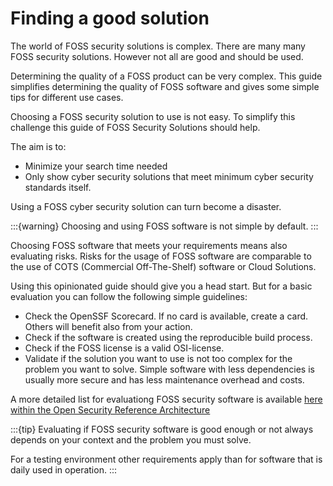 # Finding a good solution

The world of FOSS security solutions is complex.
There are many many FOSS security solutions. However not all are good and should be used.

Determining the quality of a FOSS product can be very complex. This guide simplifies determining the quality of FOSS software and gives some simple tips for different use cases.



Choosing a FOSS security solution to use is not easy. To simplify this challenge this guide of FOSS Security Solutions should help.

The aim is to:
* Minimize your search time needed
* Only show cyber security solutions that meet minimum cyber security standards itself.

Using a FOSS cyber security solution can turn become a disaster. 

:::{warning}
Choosing and using FOSS software is not simple by default. 
::: 

Choosing FOSS software that meets your requirements means also evaluating risks. Risks for the usage of FOSS software are comparable to the use of COTS (Commercial Off-The-Shelf) software or Cloud Solutions.

Using this opinionated guide should give you a head start. But for a basic evaluation you can follow the following simple guidelines:
* Check the OpenSSF Scorecard. If no card is available, create a card. Others will benefit also from your action.
* Check if the software is created using the reproducible build process.
* Check if the FOSS license is a valid OSI-license.
* Validate if the solution you want to use is not too complex for the problem you want to solve. Simple software with less dependencies is usually more secure and has less maintenance overhead and costs.

A more detailed list for evaluationg FOSS security software is available [here within the Open Security Reference Architecture](https://nocomplexity.com/documents/securityarchitecture/prevention/evalFOSS.html)

:::{tip}
Evaluating if FOSS security software is good enough or not always depends on your context and the problem you must solve. 

For a testing environment other requirements apply than for software that is daily used in operation.
:::
